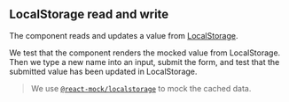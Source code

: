 ## LocalStorage read and write

The component reads and updates a value from [LocalStorage](https://developer.mozilla.org/en-US/docs/Web/API/Storage/LocalStorage).

We test that the component renders the mocked value from LocalStorage. Then we type a new name into an input, submit the form, and test that the submitted value has been updated in LocalStorage.

> We use [`@react-mock/localstorage`](https://github.com/skidding/react-mock/tree/master/packages/localstorage) to mock the cached data.
